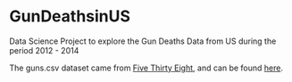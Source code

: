 # GunDeathsinUS
Data Science Project to explore the Gun Deaths Data from US during the period 2012 - 2014

The guns.csv dataset came from [Five Thirty Eight](https://www.fivethirtyeight.com/), and can be found [here](https://github.com/fivethirtyeight/guns-data). 
